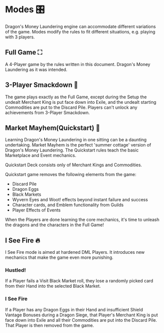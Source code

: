 # Modes 🎛

Dragon's Money Laundering engine can accommodate different variations of the game. Modes modify the rules to fit different situations, e.g. playing with 3 players.

## Full Game ⛶

A 4-Player game by the rules written in this document. Dragon's Money Laundering as it was intended.

## 3-Player Smackdown 🔱

The game plays exactly as the Full Game, except during the Setup the undealt Merchant King is put face down into Exile, and the undealt starting Commodities are put to the Discard Pile. Players can't unlock any achievements from 3-Player Smackdown.

## Market Mayhem(Quickstart) 🔰

Learning Dragon's Money Laundering in one sitting can be a daunting undertaking. Market Mayhem is the perfect 'summer cottage' version of Dragon's Money Laundering. The Quickstart rules teach the basic Marketplace and Event mechanics.

Quickstart Deck consists only of Merchant Kings and Commodities.

Quickstart game removes the following elements from the game:

* Discard Pile
* Dragon Eggs
* Black Markets
* Wyvern Eyes and Woot! effects beyond instant failure and success
* Character cards, and Emblem functionality from Guilds
* Player Effects of Events

When the Players are done learning the core mechanics, it's time to unleash the dragons and the characters in the Full Game!

## I See Fire 🔥

I See Fire mode is aimed at hardened DML Players. It introduces new mechanics that make the game even more punishing.

### Hustled!

If a Player fails a Visit Black Market roll, they lose a randomly picked card from their Hand into the selected Black Market.

### I See Fire

If a Player has any Dragon Eggs in their Hand and insufficient Shield Vantage Bonuses during a Dragon Siege, that Player's Merchant King is put face down into Exile and all their Commodities are put into the Discard Pile. That Player is then removed from the game.
